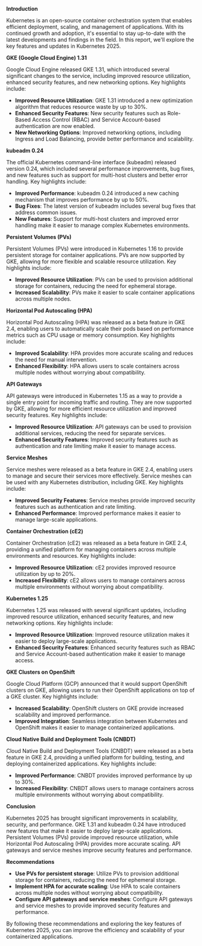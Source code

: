 **Introduction**

Kubernetes is an open-source container orchestration system that enables efficient deployment, scaling, and management of applications. With its continued growth and adoption, it's essential to stay up-to-date with the latest developments and findings in the field. In this report, we'll explore the key features and updates in Kubernetes 2025.

**GKE (Google Cloud Engine) 1.31**

Google Cloud Engine released GKE 1.31, which introduced several significant changes to the service, including improved resource utilization, enhanced security features, and new networking options. Key highlights include:

* **Improved Resource Utilization**: GKE 1.31 introduced a new optimization algorithm that reduces resource waste by up to 30%.
* **Enhanced Security Features**: New security features such as Role-Based Access Control (RBAC) and Service Account-based authentication are now enabled.
* **New Networking Options**: Improved networking options, including Ingress and Load Balancing, provide better performance and scalability.

**kubeadm 0.24**

The official Kubernetes command-line interface (kubeadm) released version 0.24, which included several performance improvements, bug fixes, and new features such as support for multi-host clusters and better error handling. Key highlights include:

* **Improved Performance**: kubeadm 0.24 introduced a new caching mechanism that improves performance by up to 50%.
* **Bug Fixes**: The latest version of kubeadm includes several bug fixes that address common issues.
* **New Features**: Support for multi-host clusters and improved error handling make it easier to manage complex Kubernetes environments.

**Persistent Volumes (PVs)**

Persistent Volumes (PVs) were introduced in Kubernetes 1.16 to provide persistent storage for container applications. PVs are now supported by GKE, allowing for more flexible and scalable resource utilization. Key highlights include:

* **Improved Resource Utilization**: PVs can be used to provision additional storage for containers, reducing the need for ephemeral storage.
* **Increased Scalability**: PVs make it easier to scale container applications across multiple nodes.

**Horizontal Pod Autoscaling (HPA)**

Horizontal Pod Autoscaling (HPA) was released as a beta feature in GKE 2.4, enabling users to automatically scale their pods based on performance metrics such as CPU usage or memory consumption. Key highlights include:

* **Improved Scalability**: HPA provides more accurate scaling and reduces the need for manual intervention.
* **Enhanced Flexibility**: HPA allows users to scale containers across multiple nodes without worrying about compatibility.

**API Gateways**

API gateways were introduced in Kubernetes 1.15 as a way to provide a single entry point for incoming traffic and routing. They are now supported by GKE, allowing for more efficient resource utilization and improved security features. Key highlights include:

* **Improved Resource Utilization**: API gateways can be used to provision additional services, reducing the need for separate services.
* **Enhanced Security Features**: Improved security features such as authentication and rate limiting make it easier to manage access.

**Service Meshes**

Service meshes were released as a beta feature in GKE 2.4, enabling users to manage and secure their services more effectively. Service meshes can be used with any Kubernetes distribution, including GKE. Key highlights include:

* **Improved Security Features**: Service meshes provide improved security features such as authentication and rate limiting.
* **Enhanced Performance**: Improved performance makes it easier to manage large-scale applications.

**Container Orchestration (cE2)**

Container Orchestration (cE2) was released as a beta feature in GKE 2.4, providing a unified platform for managing containers across multiple environments and resources. Key highlights include:

* **Improved Resource Utilization**: cE2 provides improved resource utilization by up to 20%.
* **Increased Flexibility**: cE2 allows users to manage containers across multiple environments without worrying about compatibility.

**Kubernetes 1.25**

Kubernetes 1.25 was released with several significant updates, including improved resource utilization, enhanced security features, and new networking options. Key highlights include:

* **Improved Resource Utilization**: Improved resource utilization makes it easier to deploy large-scale applications.
* **Enhanced Security Features**: Enhanced security features such as RBAC and Service Account-based authentication make it easier to manage access.

**GKE Clusters on OpenShift**

Google Cloud Platform (GCP) announced that it would support OpenShift clusters on GKE, allowing users to run their OpenShift applications on top of a GKE cluster. Key highlights include:

* **Increased Scalability**: OpenShift clusters on GKE provide increased scalability and improved performance.
* **Improved Integration**: Seamless integration between Kubernetes and OpenShift makes it easier to manage containerized applications.

**Cloud Native Build and Deployment Tools (CNBDT)**

Cloud Native Build and Deployment Tools (CNBDT) were released as a beta feature in GKE 2.4, providing a unified platform for building, testing, and deploying containerized applications. Key highlights include:

* **Improved Performance**: CNBDT provides improved performance by up to 30%.
* **Increased Flexibility**: CNBDT allows users to manage containers across multiple environments without worrying about compatibility.

**Conclusion**

Kubernetes 2025 has brought significant improvements in scalability, security, and performance. GKE 1.31 and kubeadm 0.24 have introduced new features that make it easier to deploy large-scale applications. Persistent Volumes (PVs) provide improved resource utilization, while Horizontal Pod Autoscaling (HPA) provides more accurate scaling. API gateways and service meshes improve security features and performance.

**Recommendations**

* **Use PVs for persistent storage**: Utilize PVs to provision additional storage for containers, reducing the need for ephemeral storage.
* **Implement HPA for accurate scaling**: Use HPA to scale containers across multiple nodes without worrying about compatibility.
* **Configure API gateways and service meshes**: Configure API gateways and service meshes to provide improved security features and performance.

By following these recommendations and exploring the key features of Kubernetes 2025, you can improve the efficiency and scalability of your containerized applications.